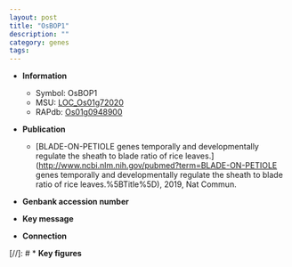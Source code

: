 ```yaml
---
layout: post
title: "OsBOP1"
description: ""
category: genes
tags: 
---
```


* **Information**  
    + Symbol: OsBOP1  
    + MSU: [LOC_Os01g72020](http://rice.plantbiology.msu.edu/cgi-bin/ORF_infopage.cgi?orf=LOC_Os01g72020)  
    + RAPdb: [Os01g0948900](http://rapdb.dna.affrc.go.jp/viewer/gbrowse_details/irgsp1?name=Os01g0948900)  

* **Publication**  
    + [BLADE-ON-PETIOLE genes temporally and developmentally regulate the sheath to blade ratio of rice leaves.](http://www.ncbi.nlm.nih.gov/pubmed?term=BLADE-ON-PETIOLE genes temporally and developmentally regulate the sheath to blade ratio of rice leaves.%5BTitle%5D), 2019, Nat Commun.

* **Genbank accession number**  

* **Key message**  

* **Connection**  

[//]: # * **Key figures**  


